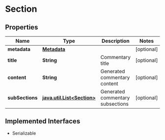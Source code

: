 

# Section


## Properties

Name | Type | Description | Notes
------------ | ------------- | ------------- | -------------
**metadata** | [**Metadata**](Metadata.md) |  |  [optional]
**title** | **String** | Commentary title |  [optional]
**content** | **String** | Generated commentary content |  [optional]
**subSections** | [**java.util.List&lt;Section&gt;**](Section.md) | Generated commentary subsections |  [optional]


## Implemented Interfaces

* Serializable


